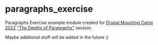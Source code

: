 # paragraphs_exercise
Paragraphs Exercise example module created for [Drupal Mounting Camp 2022](https://drupalmountaincamp.ch/) ["The Depths of Paragraphs"](https://drupalmountaincamp.ch/sessions/depths-paragraphs) session.

Maybe additional stuff will be added in the future :)
